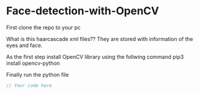 # Face-detection-with-OpenCV

First clone the repo to your pc

What is this haarcascade xml files??
    They are stored with information of the eyes and face.
    
As the first step install OpenCV library using the follwing command
    pip3 install opencv-python
    
Finally run the python file


```javascript
// Your code here
```
    
